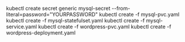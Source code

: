 kubectl create secret generic mysql-secret --from-literal=password="YOURPASSWORD"
kubectl create -f mysql-pvc.yaml
kubectl create -f mysql-statefulset.yaml
kubectl create -f mysql-service.yaml
kubectl create -f wordpress-pvc.yaml
kubectl create -f wordpress-deployment.yaml
